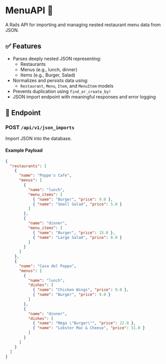 # MenuAPI 🍔

A Rails API for importing and managing nested restaurant menu data from JSON.


## ✅ Features

- Parses deeply nested JSON representing:
  - Restaurants
  - Menus (e.g., lunch, dinner)
  - Items (e.g., Burger, Salad)
- Normalizes and persists data using:
  - `Restaurant`, `Menu`, `Item`, and `MenuItem` models
- Prevents duplication using `find_or_create_by!`
- JSON import endpoint with meaningful responses and error logging

## 📂 Endpoint

### POST `/api/v1/json_imports`

Import JSON into the database.

#### Example Payload

```json
{
  "restaurants": [
    {
      "name": "Poppo's Cafe",
      "menus": [
        {
          "name": "lunch",
          "menu_items": [
            { "name": "Burger", "price": 9.0 },
            { "name": "Small Salad", "price": 5.0 }
          ]
        },
        {
          "name": "dinner",
          "menu_items": [
            { "name": "Burger", "price": 15.0 },
            { "name": "Large Salad", "price": 8.0 }
          ]
        }
      ]
    },
    {
      "name": "Casa del Poppo",
      "menus": [
        {
          "name": "lunch",
          "dishes": [
            { "name": "Chicken Wings", "price": 9.0 },
            { "name": "Burger", "price": 9.0 }
          ]
        },
        {
          "name": "dinner",
          "dishes": [
            { "name": "Mega \"Burger\"", "price": 22.0 },
            { "name": "Lobster Mac & Cheese", "price": 31.0 }
          ]
        }
      ]
    }
  ]
}
